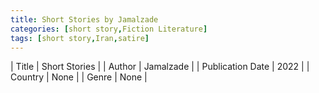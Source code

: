 ```yaml
---
title: Short Stories by Jamalzade
categories: [short story,Fiction Literature]
tags: [short story,Iran,satire]
---
```

        
| Title | Short Stories  |
| Author |  Jamalzade  |
| Publication Date | 2022   |
| Country | None |
| Genre | None  |
        